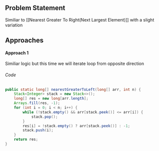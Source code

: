 ## Problem Statement
Similiar to [[Nearest Greater To Right(Next Largest Element)]] with a slight variation

## Approaches
#### Approach 1
Similiar logic but this time we will iterate loop from opposite direction

###### Code
```java
public static long[] nearestGreaterToLeft(long[] arr, int n) {  
    Stack<Integer> stack = new Stack<>();  
    long[] res = new long[arr.length];  
    Arrays.fill(res, -1);  
    for (int i = 0; i < n; i++) {  
        while (!stack.empty() && arr[stack.peek()] <= arr[i]) {  
            stack.pop();  
        }  
        res[i] = !stack.empty() ? arr[stack.peek()] : -1;  
        stack.push(i);  
    }  
    return res;  
}
```

